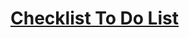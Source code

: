 # [Checklist To Do List](https://docs.google.com/spreadsheets/d/126MkwPliFu7cc1zCY-RP7Xw8hHPXQpUQocjUGrpfvks/edit?usp=sharing)
